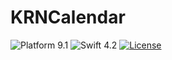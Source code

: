 # KRNCalendar

![Platform 9.1](https://img.shields.io/badge/Platform-iOS_9.1-lightgray.svg?style=flat)
![Swift 4.2](https://img.shields.io/badge/Swift-4.2-orange.svg?style=flat)
[![License](https://img.shields.io/badge/License-MIT-green.svg?style=flat)](https://github.com/kireyin/KRNCalendar/blob/master/LICENSE)
